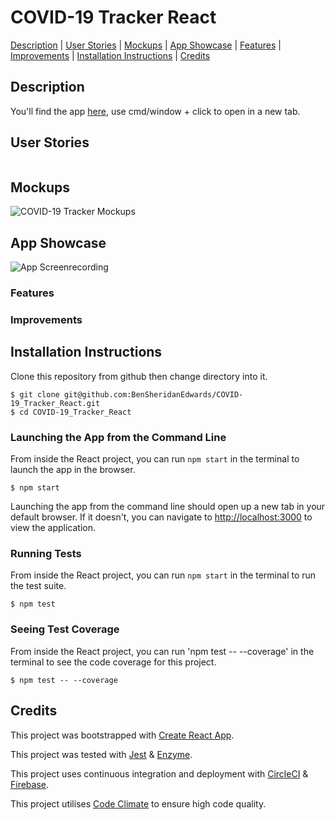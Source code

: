 # COVID-19 Tracker React

[Description](#description) | [User Stories](#user-stories) | [Mockups](#mockups) | [App Showcase](#app-showcase) | [Features](#features) | [Improvements](#improvements) | [Installation Instructions](#installation) | [Credits](#credits)

## <a name="description">Description</a>

You'll find the app [here](), use cmd/window + click to open in a new tab.

## <a name="user-stories">User Stories</a>

```

```

## <a name="mockups">Mockups</a>

![COVID-19 Tracker Mockups]()

## <a name="app-showcase">App Showcase</a>

![App Screenrecording]()

### <a name="features">Features</a>

### <a name="improvements">Improvements</a>

## <a name="installation">Installation Instructions</a>

Clone this repository from github then change directory into it.

```
$ git clone git@github.com:BenSheridanEdwards/COVID-19_Tracker_React.git
$ cd COVID-19_Tracker_React
```

### Launching the App from the Command Line

From inside the React project, you can run `npm start` in the terminal to launch the app in the browser.

```
$ npm start
```

Launching the app from the command line should open up a new tab in your default browser. If it doesn't, you can navigate to [http://localhost:3000](http://localhost:3000) to view the application.

### Running Tests

From inside the React project, you can run `npm start` in the terminal to run the test suite. 

```
$ npm test
```

### Seeing Test Coverage

From inside the React project, you can run 'npm test -- --coverage' in the terminal to see the code coverage for this project.

```
$ npm test -- --coverage
```

## <a name="credits">Credits</a>

This project was bootstrapped with [Create React App](https://github.com/facebook/create-react-app).

This project was tested with [Jest](https://jestjs.io/) & [Enzyme](https://enzymejs.github.io/enzyme/). 

This project uses continuous integration and deployment with [CircleCI](https://circleci.com/) & [Firebase](https://firebase.google.com/).

This project utilises [Code Climate](https://codeclimate.com/) to ensure high code quality.
